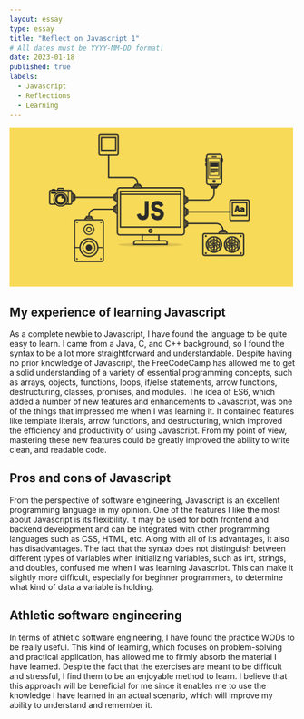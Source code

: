 ```yaml
---
layout: essay
type: essay
title: "Reflect on Javascript 1"
# All dates must be YYYY-MM-DD format!
date: 2023-01-18
published: true
labels:
  - Javascript
  - Reflections
  - Learning
---
```


<img width="500px" class="rounded float-start pe-4" src="../img/Js.png">   


## My experience of learning Javascript

As a complete newbie to Javascript, I have found the language to be quite easy to learn.  I came from a Java, C, and C++ background, so I found the syntax to be a lot more straightforward and understandable. Despite having no prior knowledge of Javascript, the FreeCodeCamp has allowed me to get a solid understanding of a variety of essential programming concepts, such as arrays, objects, functions, loops, if/else statements, arrow functions, destructuring, classes, promises, and modules. The idea of ES6, which added a number of new features and enhancements to Javascript, was one of the things that impressed me when I was learning it. It contained features like template literals, arrow functions, and destructuring, which improved the efficiency and productivity of using Javascript. From my point of view, mastering these new features could be greatly improved the ability to write clean, and readable code.

## Pros and cons of Javascript

From the perspective of software engineering, Javascript is an excellent programming language in my opinion. One of the features I like the most about Javascript is its flexibility. It may be used for both frontend and backend development and can be integrated with other programming languages such as CSS, HTML, etc. Along with all of its advantages, it also has disadvantages. The fact that the syntax does not distinguish between different types of variables when initializing variables, such as int, strings, and doubles, confused me when I was learning Javascript. This can make it slightly more difficult, especially for beginner programmers, to determine what kind of data a variable is holding.

## Athletic software engineering

In terms of athletic software engineering, I have found the practice WODs to be really useful. This kind of learning, which focuses on problem-solving and practical application, has allowed me to firmly absorb the material I have learned. Despite the fact that the exercises are meant to be difficult and stressful, I find them to be an enjoyable method to learn. I believe that this approach will be beneficial for me since it enables me to use the knowledge I have learned in an actual scenario, which will improve my ability to understand and remember it.

